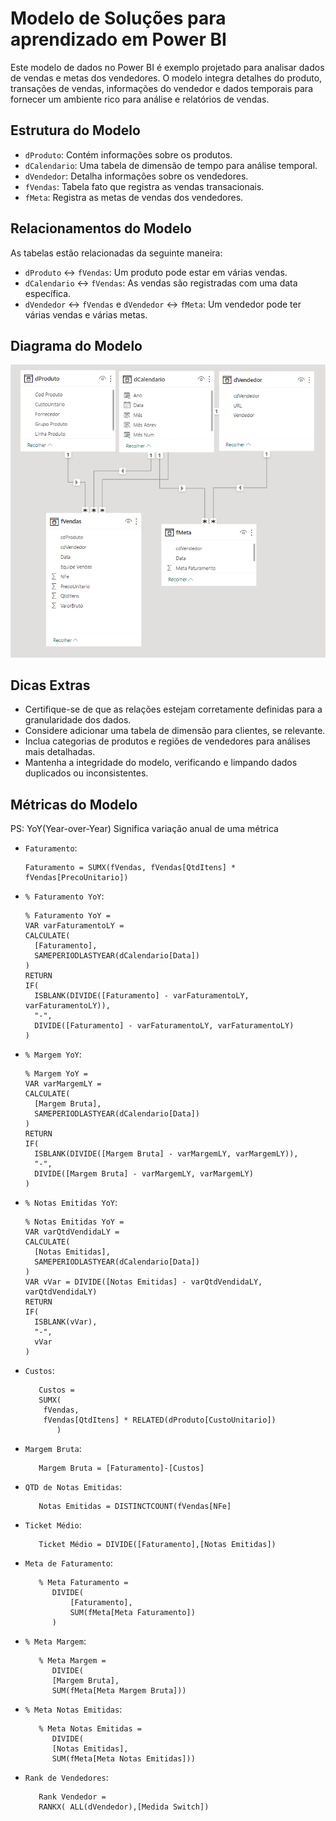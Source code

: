 
# Modelo de Soluções para aprendizado em Power BI

Este modelo de dados no Power BI é exemplo projetado para analisar dados de vendas e metas dos vendedores. O modelo integra detalhes do produto, transações de vendas, informações do vendedor e dados temporais para fornecer um ambiente rico para análise e relatórios de vendas.

## Estrutura do Modelo

- `dProduto`: Contém informações sobre os produtos.
- `dCalendario`: Uma tabela de dimensão de tempo para análise temporal.
- `dVendedor`: Detalha informações sobre os vendedores.
- `fVendas`: Tabela fato que registra as vendas transacionais.
- `fMeta`: Registra as metas de vendas dos vendedores.

## Relacionamentos do Modelo

As tabelas estão relacionadas da seguinte maneira:

- `dProduto` ↔ `fVendas`: Um produto pode estar em várias vendas.
- `dCalendario` ↔ `fVendas`: As vendas são registradas com uma data específica.
- `dVendedor` ↔ `fVendas` e `dVendedor` ↔ `fMeta`: Um vendedor pode ter várias vendas e várias metas.

 ## Diagrama do Modelo 
![App Screenshot](Diagrama_Dados.png)

## Dicas Extras

- Certifique-se de que as relações estejam corretamente definidas para a granularidade dos dados.
- Considere adicionar uma tabela de dimensão para clientes, se relevante.
- Inclua categorias de produtos e regiões de vendedores para análises mais detalhadas.
- Mantenha a integridade do modelo, verificando e limpando dados duplicados ou inconsistentes.

## Métricas do Modelo

PS: YoY(Year-over-Year) Significa variação anual de uma métrica

- `Faturamento`:
  ```dax
  Faturamento = SUMX(fVendas, fVendas[QtdItens] * fVendas[PrecoUnitario])
  
- `% Faturamento YoY`:
  ```dax
  % Faturamento YoY = 
  VAR varFaturamentoLY = 
  CALCULATE(
    [Faturamento],
    SAMEPERIODLASTYEAR(dCalendario[Data])
  )
  RETURN
  IF(
    ISBLANK(DIVIDE([Faturamento] - varFaturamentoLY, varFaturamentoLY)),
    "-",
    DIVIDE([Faturamento] - varFaturamentoLY, varFaturamentoLY)
  )

- `% Margem YoY`:
  ```dax
  % Margem YoY = 
  VAR varMargemLY = 
  CALCULATE(
    [Margem Bruta],
    SAMEPERIODLASTYEAR(dCalendario[Data])
  )
  RETURN
  IF(
    ISBLANK(DIVIDE([Margem Bruta] - varMargemLY, varMargemLY)),
    "-",
    DIVIDE([Margem Bruta] - varMargemLY, varMargemLY)
  )

- `% Notas Emitidas YoY`:
  ```dax
  % Notas Emitidas YoY = 
  VAR varQtdVendidaLY = 
  CALCULATE(
    [Notas Emitidas],
    SAMEPERIODLASTYEAR(dCalendario[Data])
  )
  VAR vVar = DIVIDE([Notas Emitidas] - varQtdVendidaLY, varQtdVendidaLY)
  RETURN
  IF(
    ISBLANK(vVar),
    "-",
    vVar
  )
  
- `Custos`:
  ```dax
     Custos = 
     SUMX(
      fVendas, 
      fVendas[QtdItens] * RELATED(dProduto[CustoUnitario])
         )

- `Margem Bruta`:
  ```dax
     Margem Bruta = [Faturamento]-[Custos]

- `QTD de Notas Emitidas`:
  ```dax
     Notas Emitidas = DISTINCTCOUNT(fVendas[NFe]

- `Ticket Médio`:
  ```dax
     Ticket Médio = DIVIDE([Faturamento],[Notas Emitidas])

- `Meta de Faturamento`:
  ```dax
     % Meta Faturamento = 
		DIVIDE(
			[Faturamento], 
			SUM(fMeta[Meta Faturamento])
		)

- `% Meta Margem`:
  ```dax
     % Meta Margem = 
		DIVIDE(
		[Margem Bruta], 
		SUM(fMeta[Meta Margem Bruta]))

- `% Meta Notas Emitidas`:
  ```dax
     % Meta Notas Emitidas = 
		DIVIDE(
		[Notas Emitidas], 
		SUM(fMeta[Meta Notas Emitidas]))

- `Rank de Vendedores`:
  ```dax
	 Rank Vendedor = 
	 RANKX( ALL(dVendedor),[Medida Switch])
